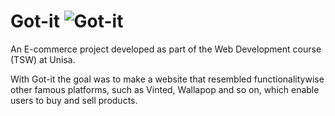 # Got-it ![Got-it](/img/android-chrome-192x192.png)
An E-commerce project developed as part of the Web Development course (TSW) at Unisa.

With Got-it the goal was to make a website that resembled functionalitywise other famous platforms, such as Vinted, Wallapop and so on, which enable users to buy and sell products.
